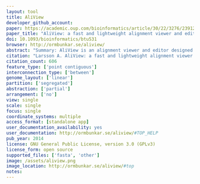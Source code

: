 ```yaml
---
layout: tool 
title: AliView
developer_github_account: 
paper: https://academic.oup.com/bioinformatics/article/30/22/3276/2391211
paper_title: "AliView: a fast and lightweight alignment viewer and editor for large datasets"
doi: 10.1093/bioinformatics/btu531
browser: http://ormbunkar.se/aliview/
abstract: "Summary: AliView is an alignment viewer and editor designed to meet the requirements of next-generation sequencing era phylogenetic datasets. AliView handles alignments of unlimited size in the formats most commonly used, i.e. FASTA, Phylip, Nexus, Clustal and MSF. The intuitive graphical interface makes it easy to inspect, sort, delete, merge and realign sequences as part of the manual filtering process of large datasets. AliView also works as an easy-to-use alignment editor for small as well as large datasets. Availability and implementation: AliView is released as open-source software under the GNU General Public License, version 3.0 (GPLv3), and is available at GitHub ( www.github.com/AliView ). The program is cross-platform and extensively tested on Linux, Mac OS X and Windows systems. Downloads and help are available at http://ormbunkar.se/aliview"
citation: "Larsson A. AliView: a fast and lightweight alignment viewer and editor for large datasets. Bioinformatics. academic.oup.com; 2014;30: 3276–3278."
citation_count: 606
feature_type: ['point contiguous']
interconnection_type: ['between']
genome_layout: ['linear']
partition: ['segregated']
abstraction: ['partial']
arrangement: ['no']
view: single
scale: single
focus: single
coordinate_systems: multiple
access_format: [standalone app]
user_documentation_availability: yes
user_documentation: http://ormbunkar.se/aliview/#TOP_HELP
pub_year: 2014
license: GNU General Public License, version 3.0 (GPLv3)
license_form: open source
supported_files: ['fasta', 'other']
image: /assets/aliview.png
image_location: http://ormbunkar.se/aliview/#top
notes: 
---
```

